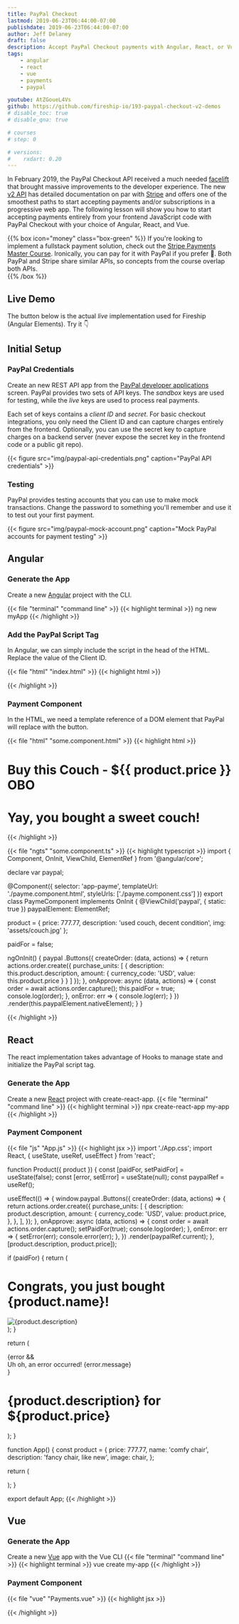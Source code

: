 ```yaml
---
title: PayPal Checkout
lastmod: 2019-06-23T06:44:00-07:00
publishdate: 2019-06-23T06:44:00-07:00
author: Jeff Delaney
draft: false
description: Accept PayPal Checkout payments with Angular, React, or Vue
tags: 
    - angular
    - react
    - vue
    - payments
    - paypal

youtube: AtZGoueL4Vs
github: https://github.com/fireship-io/193-paypal-checkout-v2-demos
# disable_toc: true
# disable_qna: true

# courses
# step: 0

# versions:
#    rxdart: 0.20
---
```


In February 2019, the PayPal Checkout API received a much needed [facelift](https://medium.com/paypal-engineering/launch-v2-paypal-checkout-apis-45435398b987) that brought massive improvements to the developer experience. The new [v2 API](https://developer.paypal.com/docs/api/overview/) has detailed documentation on par with [Stripe](/tags/stripe) and offers one of the smoothest paths to start accepting payments and/or subscriptions in a progressive web app. The following lesson will show you how to start accepting payments entirely from your frontend JavaScript code with PayPal Checkout with your choice of Angular, React, and Vue. 

{{% box icon="money" class="box-green" %}}
If you're looking to implement a fullstack payment solution, check out the [Stripe Payments Master Course](/courses/stripe). Ironically, you can pay for it with PayPal if you prefer 🤷. Both PayPal and Stripe share similar APIs, so concepts from the course overlap both APIs.  
{{% /box %}}

## Live Demo

The button below is the actual *live* implementation used for Fireship (Angular Elements). Try it 👇

<product-select class-name="btn btn-lg" product-id="proLifetime" text="Upgrade for Life 🦄🚀"></product-select>
<payment-form></payment-form>


## Initial Setup

### PayPal Credentials

Create an new REST API app from the [PayPal developer applications](https://developer.paypal.com/developer/applications/) screen. PayPal provides two sets of API keys. The *sandbox* keys are used for testing, while the *live* keys are used to process real payments.

Each set of keys contains a *client ID* and *secret*. For basic checkout integrations, you only need the Client ID and can capture charges entirely from the frontend. Optionally, you can use the secret key to capture charges on a backend server (never expose the secret key in the frontend code or a public git repo). 


{{< figure src="img/paypal-api-credentials.png" caption="PayPal API credentials" >}}



### Testing 

PayPal provides testing accounts that you can use to make mock transactions. Change the password to something you'll remember and use it to test out your first payment. 

{{< figure src="img/paypal-mock-account.png" caption="Mock PayPal accounts for payment testing" >}}


## Angular

### Generate the App

Create a new [Angular](https://angular.io/) project with the CLI. 

{{< file "terminal" "command line" >}}
{{< highlight terminal >}}
ng new myApp
{{< /highlight >}}

### Add the PayPal Script Tag

In Angular, we can simply include the script in the head of the HTML. Replace the value of the Client ID. 

{{< file "html" "index.html" >}}
{{< highlight html >}}
<head>

  <!-- ... other stuff -->
  <script
    src="https://www.paypal.com/sdk/js?client-id=YOUR-CLIENT-ID">
  </script>
</head>
{{< /highlight >}}

### Payment Component

In the HTML, we need a template reference of a DOM element that PayPal will replace with the button. 

{{< file "html" "some.component.html" >}}
{{< highlight html >}}
<div *ngIf="!paidFor">
  <h1>Buy this Couch - ${{ product.price }} OBO</h1>
</div>

<div *ngIf=paidFor>
  <h1>Yay, you bought a sweet couch!</h1>
</div>


<div #paypal></div>
{{< /highlight >}}


{{< file "ngts" "some.component.ts" >}}
{{< highlight typescript >}}
import { Component, OnInit, ViewChild, ElementRef } from '@angular/core';

declare var paypal;

@Component({
  selector: 'app-payme',
  templateUrl: './payme.component.html',
  styleUrls: ['./payme.component.css']
})
export class PaymeComponent implements OnInit {
  @ViewChild('paypal', { static: true }) paypalElement: ElementRef;

  product = {
    price: 777.77,
    description: 'used couch, decent condition',
    img: 'assets/couch.jpg'
  };

  paidFor = false;

  ngOnInit() {
    paypal
      .Buttons({
        createOrder: (data, actions) => {
          return actions.order.create({
            purchase_units: [
              {
                description: this.product.description,
                amount: {
                  currency_code: 'USD',
                  value: this.product.price
                }
              }
            ]
          });
        },
        onApprove: async (data, actions) => {
          const order = await actions.order.capture();
          this.paidFor = true;
          console.log(order);
        },
        onError: err => {
          console.log(err);
        }
      })
      .render(this.paypalElement.nativeElement);
  }
}

{{< /highlight >}}

## React

The react implementation takes advantage of Hooks to manage state and initialize the PayPal script tag. 

### Generate the App

Create a new [React](https://reactjs.org/) project with create-react-app. 
{{< file "terminal" "command line" >}}
{{< highlight terminal >}}
npx create-react-app my-app
{{< /highlight >}}

### Payment Component

{{< file "js" "App.js" >}}
{{< highlight jsx >}}
import './App.css';
import React, { useState, useRef, useEffect } from 'react';

function Product({ product }) {
  const [paidFor, setPaidFor] = useState(false);
  const [error, setError] = useState(null);
  const paypalRef = useRef();

  useEffect(() => {
    window.paypal
      .Buttons({
        createOrder: (data, actions) => {
          return actions.order.create({
            purchase_units: [
              {
                description: product.description,
                amount: {
                  currency_code: 'USD',
                  value: product.price,
                },
              },
            ],
          });
        },
        onApprove: async (data, actions) => {
          const order = await actions.order.capture();
          setPaidFor(true);
          console.log(order);
        },
        onError: err => {
          setError(err);
          console.error(err);
        },
      })
      .render(paypalRef.current);
  }, [product.description, product.price]);

  if (paidFor) {
    return (
      <div>
        <h1>Congrats, you just bought {product.name}!</h1>
        <img alt={product.description} src={gif} />
      </div>
    );
  }

  return (
    <div>
      {error && <div>Uh oh, an error occurred! {error.message}</div>}
      <h1>
        {product.description} for ${product.price}
      </h1>
      <div ref={paypalRef} />
    </div>
  );
}

function App() {
  const product = {
    price: 777.77,
    name: 'comfy chair',
    description: 'fancy chair, like new',
    image: chair,
  };

  return (
    <div className="App">
      <Product product={product} />
    </div>
  );
}

export default App;
{{< /highlight >}}


## Vue

### Generate the App

Create a new [Vue](https://vuejs.org/) app with the Vue CLI
{{< file "terminal" "command line" >}}
{{< highlight terminal >}}
vue create my-app
{{< /highlight >}}

### Payment Component

{{< file "vue" "Payments.vue" >}}
{{< highlight jsx >}}
<template>
  <div>
    <div v-if="!paidFor">
      <h1>Buy this Lamp - ${{ product.price }} OBO</h1>

      <p>{{ product.description }}</p>

    </div>

    <div v-if="paidFor">
      <h1>Noice, you bought a beautiful lamp!</h1>
    </div>

    <div ref="paypal"></div>
  </div>
</template>

<script>
// import image from "../assets/lamp.png"
export default {
  name: "HelloWorld",

  data: function() {
    return {
      loaded: false,
      paidFor: false,
      product: {
        price: 777.77,
        description: "leg lamp from that one movie",
        img: "./assets/lamp.jpg"
      }
    };
  },
  mounted: function() {
    const script = document.createElement("script");
    script.src =
      "https://www.paypal.com/sdk/js?client-id=YOUR-CLIENT-ID";
    script.addEventListener("load", this.setLoaded);
    document.body.appendChild(script);
  },
  methods: {
    setLoaded: function() {
      this.loaded = true;
      window.paypal
        .Buttons({
          createOrder: (data, actions) => {
            return actions.order.create({
              purchase_units: [
                {
                  description: this.product.description,
                  amount: {
                    currency_code: "USD",
                    value: this.product.price
                  }
                }
              ]
            });
          },
          onApprove: async (data, actions) => {
            const order = await actions.order.capture();
            this.paidFor = true;
            console.log(order);
          },
          onError: err => {
            console.log(err);
          }
        })
        .render(this.$refs.paypal);
    }
  }
};
</script>
{{< /highlight >}}




